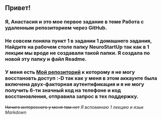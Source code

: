 ## Привет! 
### Я, Анастасия и это мое первое задание в теме Работа с удаленным репозиторием через GitHub. 
### Не совсем поняла пункт 1 в задании 1 домашнего задания, Найдите на рабочем столе папку NeuroStartUp так как в 1 лекции мы вроде не создавали такой папки. Я создала по новой эту папку и файл Readme.
### У меня есть [Мой репозиторий](https://github.com/Stasiiya/My-15-repository.git) к которому я не могу восстановть доступ :-D так как у меня в этом аккаунте была включена двух-факторная аутентификация и я не могу получить 6-ти значный код на телефоне и код восстановления, отправила запрос в тех поддержку.
 
~~Ничиго интересного у меня там нет~~
*Я вспоминаю 1 лекцию и язык Markdown*


